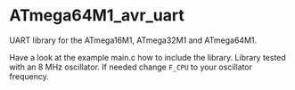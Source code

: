 # ATmega64M1_avr_uart
UART library for the ATmega16M1, ATmega32M1 and ATmega64M1. 

Have a look at the example main.c how to include the library. Library tested with an 8 MHz oscillator. If needed change `F_CPU` to your oscillator frequency.
